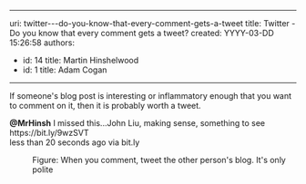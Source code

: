 

---
uri: twitter---do-you-know-that-every-comment-gets-a-tweet
title: Twitter - Do you know that every comment gets a tweet?
created: YYYY-03-DD 15:26:58
authors:
  - id: 14
    title: Martin Hinshelwood
  - id: 1
    title: Adam Cogan
---




<span class='intro'> <p>​​​If someone's blog post is interesting or <span style="white-space&#58;nowrap;">inflammatory</span> enough that you want to comment on it, then it is probably worth a tweet.<br></p><dl class="image"><dt><p class="greyBox"> 
         <strong>@​​MrHinsh</strong> I missed this...John Liu, making sense, something to see https&#58;//bit.ly/9wzSVT​&#160;<br> less than 20 seconds ago​&#160;<span>via bit.ly</span><br></p></dt><dd>Figure&#58; When you comment, tweet the other person's blog. It's only polite​<br></dd></dl> </span>




